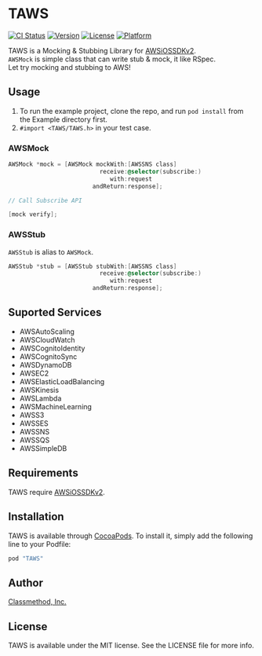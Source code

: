 # TAWS

[![CI Status](http://img.shields.io/travis/classmethod/TAWS-iOS.svg?style=flat)](https://travis-ci.org/classmethod/TAWS-iOS)
[![Version](https://img.shields.io/cocoapods/v/TAWS.svg?style=flat)](http://cocoapods.org/pods/TAWS)
[![License](https://img.shields.io/cocoapods/l/TAWS.svg?style=flat)](http://cocoapods.org/pods/TAWS)
[![Platform](https://img.shields.io/cocoapods/p/TAWS.svg?style=flat)](http://cocoapods.org/pods/TAWS)

TAWS is a Mocking & Stubbing Library for [AWSiOSSDKv2](https://github.com/aws/aws-sdk-ios).  
`AWSMock` is simple class that can write stub & mock, it like RSpec.  
Let try mocking and stubbing to AWS!

## Usage

1. To run the example project, clone the repo, and run `pod install` from the Example directory first.
2. `#import <TAWS/TAWS.h>` in your test case.

### AWSMock
```objective-c
AWSMock *mock = [AWSMock mockWith:[AWSSNS class]
                          receive:@selector(subscribe:)
                             with:request 
                        andReturn:response];

// Call Subscribe API

[mock verify];
```

### AWSStub
`AWSStub` is alias to `AWSMock`.

```objective-c
AWSStub *stub = [AWSStub stubWith:[AWSSNS class]
                          receive:@selector(subscribe:)
                             with:request 
                        andReturn:response];
```

## Suported Services
- AWSAutoScaling
- AWSCloudWatch
- AWSCognitoIdentity
- AWSCognitoSync
- AWSDynamoDB
- AWSEC2
- AWSElasticLoadBalancing
- AWSKinesis
- AWSLambda
- AWSMachineLearning
- AWSS3
- AWSSES
- AWSSNS
- AWSSQS
- AWSSimpleDB

## Requirements

TAWS require [AWSiOSSDKv2](https://github.com/aws/aws-sdk-ios).

## Installation

TAWS is available through [CocoaPods](http://cocoapods.org). To install
it, simply add the following line to your Podfile:

```ruby
pod "TAWS"
```

## Author

[Classmethod, Inc.](http://classmethod.jp/)

## License

TAWS is available under the MIT license. See the LICENSE file for more info.

